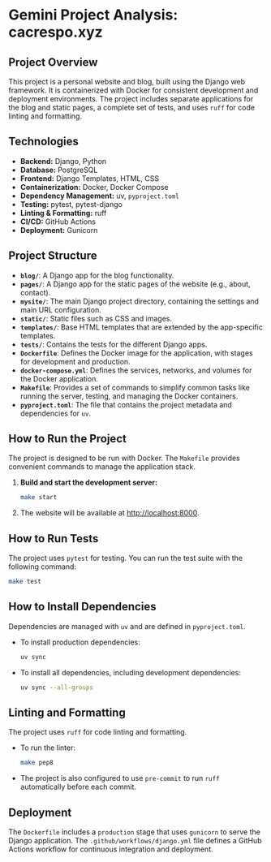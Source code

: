 # Gemini Project Analysis: cacrespo.xyz

## Project Overview

This project is a personal website and blog, built using the Django web framework. It is containerized with Docker for consistent development and deployment environments. The project includes separate applications for the blog and static pages, a complete set of tests, and uses `ruff` for code linting and formatting.

## Technologies

- **Backend:** Django, Python
- **Database:** PostgreSQL
- **Frontend:** Django Templates, HTML, CSS
- **Containerization:** Docker, Docker Compose
- **Dependency Management:** uv, `pyproject.toml`
- **Testing:** pytest, pytest-django
- **Linting & Formatting:** ruff
- **CI/CD:** GitHub Actions
- **Deployment:** Gunicorn

## Project Structure

- **`blog/`**: A Django app for the blog functionality.
- **`pages/`**: A Django app for the static pages of the website (e.g., about, contact).
- **`mysite/`**: The main Django project directory, containing the settings and main URL configuration.
- **`static/`**: Static files such as CSS and images.
- **`templates/`**: Base HTML templates that are extended by the app-specific templates.
- **`tests/`**: Contains the tests for the different Django apps.
- **`Dockerfile`**: Defines the Docker image for the application, with stages for development and production.
- **`docker-compose.yml`**: Defines the services, networks, and volumes for the Docker application.
- **`Makefile`**: Provides a set of commands to simplify common tasks like running the server, testing, and managing the Docker containers.
- **`pyproject.toml`**: The file that contains the project metadata and dependencies for `uv`.

## How to Run the Project

The project is designed to be run with Docker. The `Makefile` provides convenient commands to manage the application stack.

1.  **Build and start the development server:**
    ```bash
    make start
    ```
2.  The website will be available at [http://localhost:8000](http://localhost:8000).

## How to Run Tests

The project uses `pytest` for testing. You can run the test suite with the following command:

```bash
make test
```

## How to Install Dependencies

Dependencies are managed with `uv` and are defined in `pyproject.toml`.

- To install production dependencies:
  ```bash
  uv sync
  ```
- To install all dependencies, including development dependencies:
  ```bash
  uv sync --all-groups
  ```

## Linting and Formatting

The project uses `ruff` for code linting and formatting.

- To run the linter:
  ```bash
  make pep8
  ```
- The project is also configured to use `pre-commit` to run `ruff` automatically before each commit.

## Deployment

The `Dockerfile` includes a `production` stage that uses `gunicorn` to serve the Django application. The `.github/workflows/django.yml` file defines a GitHub Actions workflow for continuous integration and deployment.
